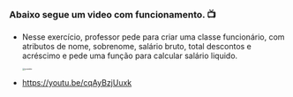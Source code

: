 ### Abaixo segue um video com funcionamento. 📺

* Nesse exercício, professor pede para criar uma classe funcionário, com atributos de nome, sobrenome, salário bruto, total descontos e acréscimo e pede uma função para calcular salário liquido.

  <img src="https://cdn-icons.flaticon.com/png/512/3955/premium/3955017.png?token=exp=1635042158~hmac=ad787aa9e660a9937f8957b14412a339" alt="youtube" style="zoom:25%;" />

* https://youtu.be/cqAyBzjUuxk 
  


